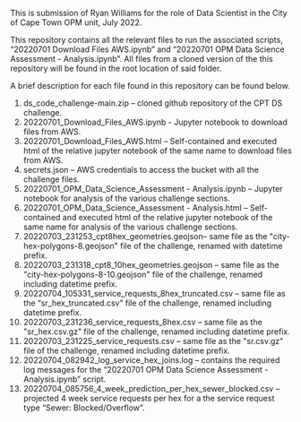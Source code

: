 This is submission of Ryan Williams for the role of Data Scientist in the City of Cape Town OPM unit, July 2022.

This repository contains all the relevant files to run the associated scripts, “20220701 Download Files AWS.ipynb” and “20220701 OPM Data Science Assessment - Analysis.ipynb”. All files from a cloned version of the this repository will be found in the root location of said folder.

A brief description for each file found in this repository can be found below.

1.	ds_code_challenge-main.zip – cloned github repository of the CPT DS challenge.
2.	20220701_Download_Files_AWS.ipynb - Jupyter notebook to download files from AWS.
3.	20220701_Download_Files_AWS.html – Self-contained and executed html of the relative jupyter notebook of the same name to download files from AWS.
4.	secrets.json – AWS credentials to access the bucket with all the challenge files.
5.	20220701_OPM_Data_Science_Assessment - Analysis.ipynb – Jupyter notebook for analysis of the various challenge sections.
6.	20220701_OPM_Data_Science_Assessment - Analysis.html – Self-contained and executed html of the relative jupyter notebook of the same name for analysis of the various challenge sections.
7.	20220703_231253_cpt8hex_geometries.geojson– same file as the "city-hex-polygons-8.geojson" file of the challenge, renamed with datetime prefix.
8.	20220703_231318_cpt8_10hex_geometries.geojson – same file as the "city-hex-polygons-8-10.geojson" file of the challenge, renamed including datetime prefix.
9.	20220704_105331_service_requests_8hex_truncated.csv – same file as the “sr_hex_truncated.csv” file of the challenge, renamed including datetime prefix.
10.	20220703_231236_service_requests_8hex.csv – same file as the "sr_hex.csv.gz" file of the challenge, renamed including datetime prefix.
11.	20220703_231225_service_requests.csv – same file as the "sr.csv.gz" file of the challenge, renamed including datetime prefix.
12.	20220704_082942_log_service_hex_joins.log – contains the required log messages for the “20220701 OPM Data Science Assessment - Analysis.ipynb” script.
13.	20220704_085756_4_week_prediction_per_hex_sewer_blocked.csv – projected 4 week service requests per hex for a the service request type “Sewer: Blocked/Overflow”.
